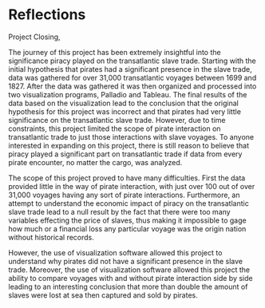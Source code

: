 # Reflections

Project Closing, 

The journey of this project has been extremely insightful into the significance piracy played on the transatlantic slave trade. Starting with the initial hypothesis that pirates had a significant presence in the slave trade, data was gathered for over 31,000 transatlantic voyages between 1699 and 1827. After the data was gathered it was then organized and processed into two visualization programs, Palladio and Tableau. The final results of the data based on the visualization lead to the conclusion that the original hypothesis for this project was incorrect and that pirates had very little significance on the transatlantic slave trade. However, due to time constraints, this project limited the scope of pirate interaction on transatlantic trade to just those interactions with slave voyages. To anyone interested in expanding on this project, there is still reason to believe that piracy played a significant part on transatlantic trade if data from every pirate encounter, no matter the cargo, was analyzed. 

The scope of this project proved to have many difficulties. First the data provided little in the way of pirate interaction, with just over 100 out of over 31,000 voyages having any sort of pirate interactions. Furthermore, an attempt to understand the economic impact of piracy on the transatlantic slave trade lead to a null result by the fact that there were too many variables effecting the price of slaves, thus making it impossible to gage how much or a financial loss any particular voyage was the origin nation without historical records. 

However, the use of visualization software allowed this project to understand why pirates did not have a significant presence in the slave trade. Moreover, the use of visualization software allowed this project the ability to compare voyages with and without pirate interaction side by side leading to an interesting conclusion that more than double the amount of slaves were lost at sea then captured and sold by pirates.


